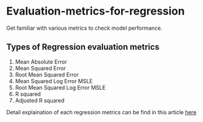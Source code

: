 # Evaluation-metrics-for-regression
Get familiar with various metrics to check model performance.

## Types of Regression evaluation metrics
1. Mean Absolute Error
2. Mean Squared Error
3. Root Mean Squared Error
4. Mean Squared Log Error MSLE
5. Root Mean Squared Log Error MSLE
6. R squared
7. Adjusted R squared

Detail explaination of each regression metrics can be find in this article [here](https://medium.com/next-gen-machine-learning/model-evaluation-metrics-for-regression-82d98a48c8)
